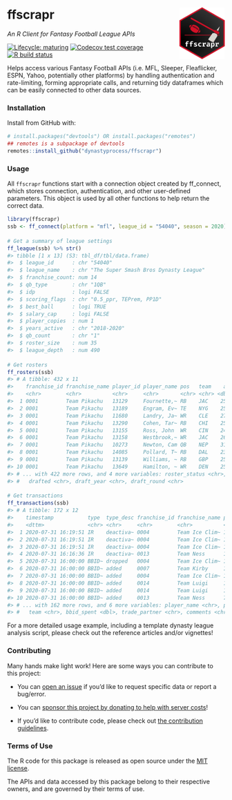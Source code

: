 
<!-- README.md is generated from README.Rmd. Please edit that file -->

# ffscrapr <a href='ffscrapr.dynastyprocess.com'><img src='man/figures/logo.png' align="right" height="120" /></a>

*An R Client for Fantasy Football League APIs*

<!-- badges: start -->

[![Lifecycle:
maturing](https://img.shields.io/badge/lifecycle-maturing-blue.svg)](https://www.tidyverse.org/lifecycle/#maturing)
[![Codecov test
coverage](https://codecov.io/gh/DynastyProcess/ffscrapr/branch/main/graph/badge.svg)](https://codecov.io/gh/DynastyProcess/ffscrapr?branch=main)
[![R build
status](https://github.com/DynastyProcess/ffscrapr/workflows/R-CMD-check/badge.svg)](https://github.com/DynastyProcess/ffscrapr/actions)

<!-- badges: end -->

Helps access various Fantasy Football APIs (i.e. MFL, Sleeper,
Fleaflicker, ESPN, Yahoo, potentially other platforms) by handling
authentication and rate-limiting, forming appropriate calls, and
returning tidy dataframes which can be easily connected to other data
sources.

### Installation

Install from GitHub with:

``` r
# install.packages("devtools") OR install.packages("remotes")
## remotes is a subpackage of devtools
remotes::install_github("dynastyprocess/ffscrapr")
```

### Usage

All `ffscrapr` functions start with a connection object created by
ff\_connect, which stores connection, authentication, and other
user-defined parameters. This object is used by all other functions to
help return the correct data.

``` r
library(ffscrapr)
ssb <- ff_connect(platform = "mfl", league_id = "54040", season = 2020)

# Get a summary of league settings
ff_league(ssb) %>% str()
#> tibble [1 x 13] (S3: tbl_df/tbl/data.frame)
#>  $ league_id      : chr "54040"
#>  $ league_name    : chr "The Super Smash Bros Dynasty League"
#>  $ franchise_count: num 14
#>  $ qb_type        : chr "1QB"
#>  $ idp            : logi FALSE
#>  $ scoring_flags  : chr "0.5_ppr, TEPrem, PP1D"
#>  $ best_ball      : logi TRUE
#>  $ salary_cap     : logi FALSE
#>  $ player_copies  : num 1
#>  $ years_active   : chr "2018-2020"
#>  $ qb_count       : chr "1"
#>  $ roster_size    : num 35
#>  $ league_depth   : num 490

# Get rosters
ff_rosters(ssb)
#> # A tibble: 432 x 11
#>    franchise_id franchise_name player_id player_name pos   team    age
#>    <chr>        <chr>          <chr>     <chr>       <chr> <chr> <dbl>
#>  1 0001         Team Pikachu   13129     Fournette,~ RB    JAC    25.5
#>  2 0001         Team Pikachu   13189     Engram, Ev~ TE    NYG    25.9
#>  3 0001         Team Pikachu   11680     Landry, Ja~ WR    CLE    27.7
#>  4 0001         Team Pikachu   13290     Cohen, Tar~ RB    CHI    25  
#>  5 0001         Team Pikachu   13155     Ross, John  WR    CIN    24.7
#>  6 0001         Team Pikachu   13158     Westbrook,~ WR    JAC    26.7
#>  7 0001         Team Pikachu   10273     Newton, Cam QB    NEP    31.2
#>  8 0001         Team Pikachu   14085     Pollard, T~ RB    DAL    23.3
#>  9 0001         Team Pikachu   13139     Williams, ~ RB    GBP    25.3
#> 10 0001         Team Pikachu   13649     Hamilton, ~ WR    DEN    25.4
#> # ... with 422 more rows, and 4 more variables: roster_status <chr>,
#> #   drafted <chr>, draft_year <chr>, draft_round <chr>

# Get transactions
ff_transactions(ssb)
#> # A tibble: 172 x 12
#>    timestamp           type  type_desc franchise_id franchise_name player_id
#>    <dttm>              <chr> <chr>     <chr>        <chr>          <chr>    
#>  1 2020-07-31 16:19:51 IR    deactiva~ 0004         Team Ice Clim~ 11688    
#>  2 2020-07-31 16:19:51 IR    deactiva~ 0004         Team Ice Clim~ 13277    
#>  3 2020-07-31 16:19:51 IR    deactiva~ 0004         Team Ice Clim~ 12667    
#>  4 2020-07-31 16:16:36 IR    deactiva~ 0013         Team Ness      14140    
#>  5 2020-07-31 16:00:00 BBID~ dropped   0004         Team Ice Clim~ 13190    
#>  6 2020-07-31 16:00:00 BBID~ added     0007         Team Kirby     14129    
#>  7 2020-07-31 16:00:00 BBID~ added     0004         Team Ice Clim~ 14333    
#>  8 2020-07-31 16:00:00 BBID~ added     0014         Team Luigi     12164    
#>  9 2020-07-31 16:00:00 BBID~ added     0014         Team Luigi     10297    
#> 10 2020-07-31 16:00:00 BBID~ added     0013         Team Ness      7813     
#> # ... with 162 more rows, and 6 more variables: player_name <chr>, pos <chr>,
#> #   team <chr>, bbid_spent <dbl>, trade_partner <chr>, comments <chr>
```

For a more detailed usage example, including a template dynasty league
analysis script, please check out the reference articles and/or
vignettes\!

### Contributing

Many hands make light work\! Here are some ways you can contribute to
this project:

  - You can [open an
    issue](https://github.com/DynastyProcess/ffscrapr/issues/new/choose)
    if you’d like to request specific data or report a bug/error.

  - You can [sponsor this project by donating to help with server
    costs](https://github.com/sponsors/tanho63)\!

  - If you’d like to contribute code, please check out [the contribution
    guidelines](CONTRIBUTING.md).

### Terms of Use

The R code for this package is released as open source under the [MIT
license](LICENSE.md).

The APIs and data accessed by this package belong to their respective
owners, and are governed by their terms of use.

